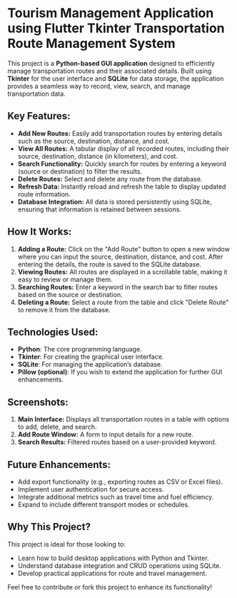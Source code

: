# Tourism Management Application using Flutter Tkinter Transportation Route Management System

This project is a **Python-based GUI application** designed to efficiently manage transportation routes and their associated details. Built using **Tkinter** for the user interface and **SQLite** for data storage, the application provides a seamless way to record, view, search, and manage transportation data.

## Key Features:
- **Add New Routes:** Easily add transportation routes by entering details such as the source, destination, distance, and cost.
- **View All Routes:** A tabular display of all recorded routes, including their source, destination, distance (in kilometers), and cost.
- **Search Functionality:** Quickly search for routes by entering a keyword (source or destination) to filter the results.
- **Delete Routes:** Select and delete any route from the database.
- **Refresh Data:** Instantly reload and refresh the table to display updated route information.
- **Database Integration:** All data is stored persistently using SQLite, ensuring that information is retained between sessions.

## How It Works:
1. **Adding a Route:** Click on the "Add Route" button to open a new window where you can input the source, destination, distance, and cost. After entering the details, the route is saved to the SQLite database.
2. **Viewing Routes:** All routes are displayed in a scrollable table, making it easy to review or manage them.
3. **Searching Routes:** Enter a keyword in the search bar to filter routes based on the source or destination.
4. **Deleting a Route:** Select a route from the table and click "Delete Route" to remove it from the database.

## Technologies Used:
- **Python**: The core programming language.
- **Tkinter**: For creating the graphical user interface.
- **SQLite**: For managing the application’s database.
- **Pillow (optional)**: If you wish to extend the application for further GUI enhancements.

## Screenshots:
1. **Main Interface:** Displays all transportation routes in a table with options to add, delete, and search.
2. **Add Route Window:** A form to input details for a new route.
3. **Search Results:** Filtered routes based on a user-provided keyword.

## Future Enhancements:
- Add export functionality (e.g., exporting routes as CSV or Excel files).
- Implement user authentication for secure access.
- Integrate additional metrics such as travel time and fuel efficiency.
- Expand to include different transport modes or schedules.

## Why This Project?
This project is ideal for those looking to:
- Learn how to build desktop applications with Python and Tkinter.
- Understand database integration and CRUD operations using SQLite.
- Develop practical applications for route and travel management.

Feel free to contribute or fork this project to enhance its functionality!
